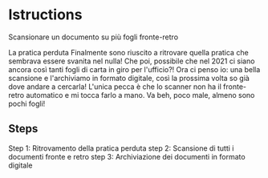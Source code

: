 # Istructions
Scansionare un documento su più fogli fronte-retro

La pratica perduta
Finalmente sono riuscito a ritrovare quella pratica che sembrava essere svanita nel nulla! 
Che poi, possibile che nel 2021 ci siano ancora così tanti fogli di carta in giro per l'ufficio?! 
Ora ci penso io: una bella scansione e l'archiviamo in formato digitale, così la prossima volta so già dove andare a cercarla!
L'unica pecca è che lo scanner non ha il fronte-retro automatico e mi tocca farlo a mano. Va beh, poco male, almeno sono pochi fogli!

## Steps

Step 1: Ritrovamento della pratica perduta
step 2: Scansione di tutti i documenti fronte e retro
step 3: Archiviazione dei documenti in formato digitale